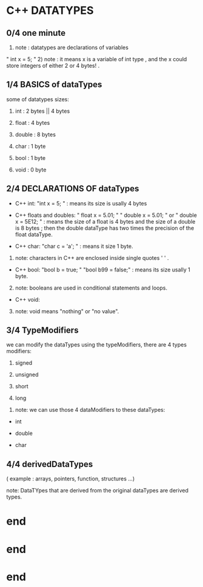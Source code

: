 # C++ DATATYPES

## 0/4 one minute
1) note :
datatypes are declarations of variables

" int x = 5; "
2) note :
it means x is a variable of int type , and the x could store integers of either 2 or 4 bytes! .

## 1/4 BASICS of dataTypes
some of datatypes sizes:
1. int : 2 bytes || 4 bytes

2. float : 4 bytes

3. double : 8 bytes

4. char : 1 byte

5. bool : 1 byte

6. void : 0 byte 

## 2/4 DECLARATIONS OF dataTypes
- C++ int:
"int x = 5; " : means its size is usally 4 bytes

- C++ floats and doubles:
" float x = 5.01; "
" double x = 5.01; " or " double x = 5E12; " : means the size of a float is 4 bytes and the size of a double is 8 bytes ; then the double dataType has two times the precision of the float dataType.

- C++ char:
"char c = 'a'; " : means it size 1 byte.
1) note:
characters in C++ are enclosed inside single quotes ' ' .

- C++ bool:
"bool b = true; "
"bool b99 = false;" : means its size usally 1 byte.
2) note:
booleans are used in conditional statements and loops.

- C++ void:
3) note:
void means "nothing" or "no value".

## 3/4 TypeModifiers
we can modify the dataTypes using the typeModifiers,
there are 4 types modifiers:
1. signed

2. unsigned

3. short

4. long

1) note:
we can use those 4 dataModifiers to these dataTypes:
- int

- double

- char

## 4/4 derivedDataTypes
( example : arrays, pointers, function, structures ...)

note: DataTYpes that are derived from the original dataTypes are derived types.


# end
# end
# end
